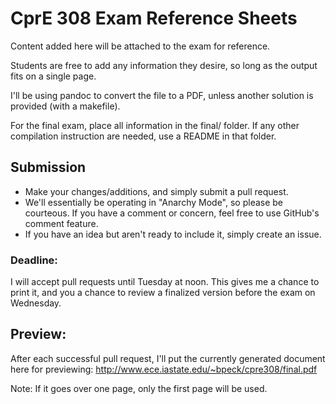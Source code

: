 # CprE 308 Exam Reference Sheets

Content added here will be attached to the exam for reference.

Students are free to add any information they desire, so long as the output fits on a single page.

I'll be using pandoc to convert the file to a PDF, unless another solution is provided (with a makefile).

For the final exam, place all information in the final/ folder.  If any other compilation instruction are needed, use a README in that folder.

## Submission
 - Make your changes/additions, and simply submit a pull request.
 - We'll essentially be operating in "Anarchy Mode", so please be courteous.  If you have a comment or concern, feel free to use GitHub's comment feature.
 - If you have an idea but aren't ready to include it, simply create an issue.

### Deadline:
I will accept pull requests until Tuesday at noon.  This gives me a chance to print it, and you a chance to review a finalized version before the exam on Wednesday.

## Preview:
After each successful pull request, I'll put the currently generated document here for previewing: http://www.ece.iastate.edu/~bpeck/cpre308/final.pdf

Note: If it goes over one page, only the first page will be used.
